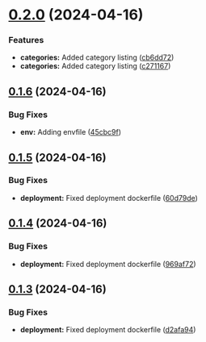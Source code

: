 # [0.2.0](https://github.com/aaliboyev/mnk-telegram-bot/compare/v0.1.6...v0.2.0) (2024-04-16)


### Features

* **categories:** Added category listing ([cb6dd72](https://github.com/aaliboyev/mnk-telegram-bot/commit/cb6dd723df79c4d0bb77b4a4299bbbe4960e71d4))
* **categories:** Added category listing ([c271167](https://github.com/aaliboyev/mnk-telegram-bot/commit/c27116787bf710d879ba83780c9ed7f47496207b))



## [0.1.6](https://github.com/aaliboyev/mnk-telegram-bot/compare/v0.1.5...v0.1.6) (2024-04-16)


### Bug Fixes

* **env:** Adding envfile ([45cbc9f](https://github.com/aaliboyev/mnk-telegram-bot/commit/45cbc9fc69a18aea4ff3822a41940f7f7c3e7167))



## [0.1.5](https://github.com/aaliboyev/mnk-telegram-bot/compare/v0.1.4...v0.1.5) (2024-04-16)


### Bug Fixes

* **deployment:** Fixed deployment dockerfile ([60d79de](https://github.com/aaliboyev/mnk-telegram-bot/commit/60d79de7a36e2da6802dfdb230082ab6db4f27e9))



## [0.1.4](https://github.com/aaliboyev/mnk-telegram-bot/compare/v0.1.3...v0.1.4) (2024-04-16)


### Bug Fixes

* **deployment:** Fixed deployment dockerfile ([969af72](https://github.com/aaliboyev/mnk-telegram-bot/commit/969af725ccae5b07020f60a3a1567b92d9f04253))



## [0.1.3](https://github.com/aaliboyev/mnk-telegram-bot/compare/v0.1.2...v0.1.3) (2024-04-16)


### Bug Fixes

* **deployment:** Fixed deployment dockerfile ([d2afa94](https://github.com/aaliboyev/mnk-telegram-bot/commit/d2afa94f7ac444c0b02524fab1fb68f235e5335a))



